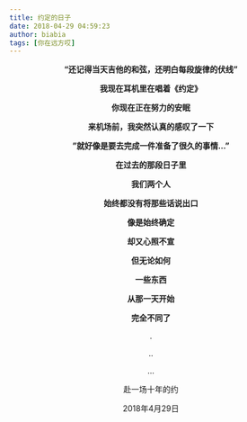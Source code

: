 ```yaml
---
title: 约定的日子
date: 2018-04-29 04:59:23
author: biabia
tags: [你在远方哎]
---
```




<style>

p {text-align:center}

</style>



**“还记得当天吉他的和弦，还明白每段旋律的伏线”**

**我现在耳机里在唱着《约定》**

**你现在正在努力的安眠**

**来机场前，我突然认真的感叹了一下**

**”就好像是要去完成一件准备了很久的事情...”**

**在过去的那段日子里**

**我们两个人** 

**始终都没有将那些话说出口**

**像是始终确定**  

**却又心照不宣**

**但无论如何**   

**一些东西**

**从那一天开始**

**完全不同了**

.

..

...

赴一场十年的约

2018年4月29日

 

  

​																  
